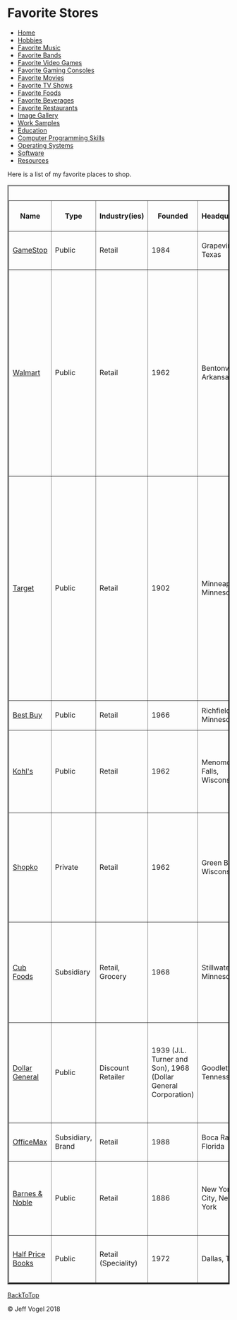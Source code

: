 <head>
	<link href="Website About Me - mobile.md" rel="stylesheet"/>
</head>
<body onload="FavoriteStoresProcess()">
		<div class = "header">
			<h1>Favorite Stores</h1>
		</div>
		<div class ="nav">
			<ul>
				<li><a href="Website About Me - Main - mobile.md">Home</a></li>
				<li><a href="Website About Me - Hobbies - mobile.md">Hobbies</a></li>
				<li><a href="Website About Me - Favorite Music - mobile.md">Favorite Music</a></li>
				<li><a href="Website About Me - Favorite Bands - mobile.md">Favorite Bands</a></li>
				<li><a href="Website About Me - Favorite Video Games - mobile.md">Favorite Video Games</a></li>
				<li><a href="Website About Me - Favorite Gaming Consoles - mobile.md">Favorite Gaming Consoles</a></li>
				<li><a href="Website About Me - Favorite Movies - mobile.md">Favorite Movies</a></li>
				<li><a href="Website About Me - Favorite TV Shows - mobile.md">Favorite TV Shows</a></li>
				<li><a href="Website About Me - Favorite Foods - mobile.md">Favorite Foods</a></li>
				<li><a href="Website About Me - Favorite Beverages - mobile.md">Favorite Beverages</a></li>
				<li><a href="Website About Me - Favorite Restaurants - mobile.md">Favorite Restaurants</a></li>
				<li><a href="Website About Me - Image Gallery - mobile.md">Image Gallery</a></li>
				<li><a href="Website About Me - Work Samples - mobile.md">Work Samples</a></li>
				<li><a href="Website About Me - Education - mobile.md">Education</a></li>
				<li><a href="Website About Me - Computer Programming Skills - mobile.md">Computer Programming Skills</a></li>
				<li><a href="Website About Me - Operating Systems - mobile.md">Operating Systems</a></li>
				<li><a href="Website About Me - Software - mobile.md">Software</a></li>
				<li><a href="Website About Me - Resources - mobile.md">Resources</a></li>
			</ul>
		</div>
		<div class = "content">
			<p>Here is a list of my favorite places to shop.</p>
			<div id = "myFavoriteStoresDivElement">
				<table border = "3">
				<caption>Favorite Stores</caption>
					<tr>
						<th>Name</th>
						<th>Type</th>
						<th>Industry(ies)</th>
						<th>Founded</th>
						<th>Headquarters</th>
						<th>Number of Locations</th>
						<th>Product(s)</th>
						<th>Division(s)</th>
						<th>Number of Employees</th>
						<th>Founder(s)</th>
						<th>Revenue</th>
						<th>Resource Number</th>
					</tr>
					<tr>
						<td><a href="http://www.gamestop.com/">GameStop</a></td>
						<td>Public</td>
						<td>Retail</td>
						<td>1984</td>
						<td>Grapevine, Texas</td>
						<td>7,117</td>
						<td>Video Games, Consoles, Accessories</td>
						<td>Video Game Brands, Technology Brands</td>
						<td>20,000</td>
						<td>James McCurry, Gary M. Kusin</td>
						<td>$9 Billion (US)</td>
						<td><a href="Website About Me - Resources - mobile.md">1</a></td>
					</tr>
					<tr>
						<td><a href="https://www.walmart.com/">Walmart</a></td>
						<td>Public</td>
						<td>Retail</td>
						<td>1962</td>
						<td>Bentonville, Arkansas</td>
						<td>11,695</td>
						<td>Electronics, Movies and Music, Home and Furniture, Home Improvement, Clothing, Footwear, Jewelry, Toys, Health and Beauty, Pet Supplies, Sporting Goods and Fitness, Auto, Photo Finishing, Craft Supplies, Party Supplies, Grocery</td>
						<td>Walmart U.S. Walmart International, Sam's Club, Global eCommerce</td>
						<td>2.3 Million</td>
						<td>Sam Walton</td>
						<td>485.87 billion (US)</td>
						<td><a href="Website About Me - Resources - mobile.md">2</a></td>
					</tr>
					<tr>
						<td><a href="https://www.target.com/">Target</a></td>
						<td>Public</td>
						<td>Retail</td>
						<td>1902</td>
						<td>Minneapolis, Minnesota</td>
						<td>1,816</td>
						<td>Beauty and Health Products, Bedding, Clothing and Accessories, Electronics, Food, Furniture, Housewares, Jewelry, Gardening Supplies, Pet Supplies, Shoes, Sporting Goods, Toys/Games, Small Appliances, Office Supplies, Books, Movies, Music</td>
						<td>Financial and Retail Services, Target Sourcing Services</td>
						<td>341,000</td>
						<td>George Dayton</td>
						<td>$69.495 billion (US)</td>
						<td><a href="Website About Me - Resources - mobile.md">3</a></td>
					</tr>
					<tr>
						<td><a href="http://www.bestbuy.com/">Best Buy</a></td>
						<td>Public</td>
						<td>Retail</td>
						<td>1966</td>
						<td>Richfield, Minnesota</td>
						<td>1,026</td>
						<td>Consumer Electronics</td>
						<td>Geek Squad, Magnolia, Pacific Sales</td>
						<td>125,000</td>
						<td>Richard M. Schulze</td>
						<td>$44.092 billion (US)</td>
						<td><a href="Website About Me - Resources - mobile.md">4</a></td>
					</tr>
					<tr>
						<td><a href="https://www.kohls.com/">Kohl's</a></td>
						<td>Public</td>
						<td>Retail</td>
						<td>1962</td>
						<td>Menomonee Falls, Wisconsin</td>
						<td>1,155</td>
						<td>Clothing, Footwear, Bedding, Furniture, Jewelry, Beauty Products, Electronics, Housewares</td>
						<td>None</td>
						<td>138,000</td>
						<td>Maxwell Kohl</td>
						<td>$18.686 billion (US)</td>
						<td><a href="Website About Me - Resources - mobile.md">5</a></td>
					</tr>
					<tr>
						<td><a href="http://www.shopko.com/">Shopko</a></td>
						<td>Private</td>
						<td>Retail</td>
						<td>1962</td>
						<td>Green Bay, Wisconsin</td>
						<td>357</td>
						<td>Clothing, Footwear, Bedding, Furniture, Jewelry, Beauty Products, Electronics, Market, Housewares, Contact Lenses</td>
						<td>None</td>
						<td>16,900</td>
						<td>James Ruben</td>
						<td>$3.25 billion (US)</td>
						<td><a href="Website About Me - Resources - mobile.md">6</a></td>
					</tr>
					<tr>
						<td><a href="https://www.cub.com/">Cub Foods</a></td>
						<td>Subsidiary</td>
						<td>Retail, Grocery</td>
						<td>1968</td>
						<td>Stillwater, Minnesota</td>
						<td>81</td>
						<td>Bakery, Dairy, Deli, Frozen Foods, Grocery, Meat, Pharmacy, Produce, Seafood, Snacks, Liquor</td>
						<td>None</td>
						<td>100+</td>
						<td>Charles Hooley, Jack Hooley, Robert Thueson, Culver Davis Jr.</td>
						<td>None</td>
						<td><a href="Website About Me - Resources - mobile.md">7</a></td>
					</tr>
					<tr>
						<td><a href="http://www.dollargeneral.com/">Dollar General</a></td>
						<td>Public</td>
						<td>Discount Retailer</td>
						<td>1939 (J.L. Turner and Son), 1968 (Dollar General Corporation)</td>
						<td>Goodlettsville, Tennessee</td>
						<td>14,000</td>
						<td>Clothing, Cleaning Supplies, Home Decor, Health & Beauty, Aids, Pet Supplies, Toys, Seasonal Items, Grocery</td>
						<td>Dollar General Market</td>
						<td>100+</td>
						<td>J.L. Turner, Cal Turner</td>
						<td>$20.369 billion (US)</td>
						<td><a href="Website About Me - Resources - mobile.md">8</a></td>
					</tr>
					<tr>
						<td><a href="https://www.officedepot.com/">OfficeMax</a></td>
						<td>Subsidiary, Brand</td>
						<td>Retail</td>
						<td>1988</td>
						<td>Boca Raton, Florida</td>
						<td>941</td>
						<td>Office Supplies</td>
						<td>None</td>
						<td>100+</td>
						<td>Bob Hurwitz, Michael Feuer</td>
						<td>None</td>
						<td><a href="Website About Me - Resources - mobile.md">9</a></td>
					</tr>
					<tr>
						<td><a href="https://www.barnesandnoble.com/">Barnes & Noble</a></td>
						<td>Public</td>
						<td>Retail</td>
						<td>1886</td>
						<td>New York City, New York</td>
						<td>781</td>
						<td>Nook, SparkNotes</td>
						<td>None</td>
						<td>26,000</td>
						<td>Charles M. Barnes, William Barnes, G. Clifford Noble, Leonard Riggio</td>
						<td>$4.164 billion (US)</td>
						<td><a href="Website About Me - Resources - mobile.md">10</a></td>
					</tr>
					<tr>
						<td><a href="https://www.hpb.com/home">Half Price Books</a></td>
						<td>Public</td>
						<td>Retail (Speciality)</td>
						<td>1972</td>
						<td>Dallas, Texas</td>
						<td>127</td>
						<td>Books, Records, CDs, DVDs, Magazines, Video Games</td>
						<td>None</td>
						<td>100+</td>
						<td>Ken Gjemre, Pat Anderson</td>
						<td>None</td>
						<td><a href="Website About Me - Resources - mobile.md">11</a></td>
					</tr>
				</table>
			</div>
		</div>
		<div id = "backToTop">
			<a href = "Website About Me - Favorite Stores - mobile.md">BackToTop</a>
		</div>
		<div class = "footer">
			<p>&copy; Jeff Vogel 2018</p>
		</div>
	</body>
